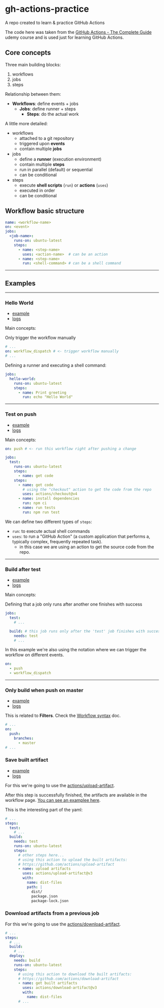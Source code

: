 # gh-actions-practice

A repo created to learn &amp; practice GitHub Actions

The code here was taken from the [GitHub Actions - The Complete Guide](https://udemy.com/course/github-actions-the-complete-guide) udemy course and is used just for learning GitHub Actions.

## Core concepts

Three main building blocks:

1. workflows
2. jobs
3. steps

Relationship between them:

- **Workflows**: define events + jobs
    - **Jobs**: define runner + steps
        - **Steps**: do the actual work

A little more detailed:

- workflows
    - attached to a git repository
    - triggered upon **events**
    - contain multiple **jobs**
- jobs
    - define a **runner** (execution environment)
    - contain multiple **steps**
    - run in parallel (default) or sequential
    - can be conditional
- steps
    - execute **shell scripts** (`run`) or **actions** (`uses`)
    - executed in order
    - can be conditional


## Workflow basic structure

```yaml
name: <workflow-name>
on: <event>
jobs:
  <job-name>:
    runs-on: ubuntu-latest
    steps:
      - name: <step-name>
        uses: <action-name>  # can be an action
      - name: <step-name>
        run: <shell-command> # can be a shell command
```

---

## Examples

---

### Hello World

- [example](./.github/workflows/hello.yml)
- [logs](https://github.com/meleu/gh-actions-practice/actions/workflows/hello.yml)

Main concepts:

Only trigger the workflow manually
```yaml
# ...
on: workflow_dispatch # <- trigger workflow manually
# ...
```

Defining a runner and executing a shell command:
```yaml
jobs:
  hello-world:
    runs-on: ubuntu-latest
    steps:
      - name: Print greeting
        run: echo "Hello World"
```


---

### Test on push

- [example](./.github/workflows/test.yml)
- [logs](https://github.com/meleu/gh-actions-practice/actions/workflows/test.yml)

Main concepts:
```yaml
on: push # <- run this workflow right after pushing a change

jobs:
  test:
    runs-on: ubuntu-latest
    steps:
      - name: get code
    steps:
      - name: get code
        # using the "checkout" action to get the code from the repo
        uses: actions/checkout@v4
      - name: install dependencies
        run: npm ci
      - name: run tests
        run: npm run test
```

We can define two different types of `steps`:

- `run`: to execute actual shell commands
- `uses`: to run a "GitHub Action" (a custom application that performs a, typically complex, frequently repeated task).
    - in this case we are using an action to get the source code from the repo.

---

### Build after test

- [example](https://github.com/meleu/gh-actions-practice/commit/523eb24a2386d27aedd33f2e2367f4f470907863#diff-5c3fa597431eda03ac3339ae6bf7f05e1a50d6fc7333679ec38e21b337cb6721)
- [logs](https://github.com/meleu/gh-actions-practice/actions/workflows/build.yml)

Main concepts:

Defining that a job only runs after another one finishes with success

```yaml
jobs:
  test:
    # ...

  build: # this job runs only after the 'test' job finishes with success
    needs: test
    # ...
```

In this example we're also using the notation where we can trigger the workflow
on different events.

```yaml
on:
  - push
  - workflow_dispatch
```



---

### Only build when push on master

- [example](./.github/workflows/build.yml)
- [logs](https://github.com/meleu/gh-actions-practice/actions/workflows/build.yml)

This is related to **Filters**. Check the [Workflow syntax](https://docs.github.com/en/actions/using-workflows/workflow-syntax-for-github-actions) doc.

```yaml
# ...
on:
  push:
    branches:
      - master
# ...
```

### Save built artifact

- [example](./.github/workflows/deploy.yml)
- [logs](https://github.com/meleu/gh-actions-practice/actions/workflows/deploy.yml)

For this we're going to use the [actions/upload-artifact](https://github.com/actions/upload-artifact).

After this step is successfully finished, the artifacts are available
in the workflow page. [You can see an examplee here]().

This is the interesting part of the yaml:

```yaml
# ...
steps:
  test:
    # ...
  build:
    needs: test
    runs-on: ubuntu-latest
    steps:
      # other steps here...
      # using this action to upload the built artifacts:
      # https://github.com/actions/upload-artifact
      - name: upload artifacts
        uses: actions/upload-artifact@v3
        with:
          name: dist-files
          path: |
            dist/
            package.json
            package-lock.json
```

### Download artifacts from a previous job


For this we're going to use the [actions/download-artifact](https://github.com/actions/download-artifact).

```yaml
# ...
steps:
  # ...
  build:
    # ...
  deploy:
    needs: build
    runs-on: ubuntu-latest
    steps:
      # using this action to download the built artifacts:
      # https://github.com/actions/download-artifact
      - name: get built artifacts
        uses: actions/download-artifact@v3
        with:
          name: dist-files
      # ...
```